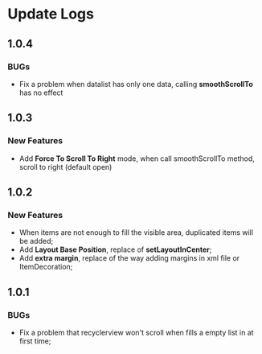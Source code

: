 # Update Logs

## 1.0.4

### BUGs

* Fix a problem when datalist has only one data, calling **smoothScrollTo** has no effect

## 1.0.3

### New Features

* Add **Force To Scroll To Right** mode, when call smoothScrollTo method, scroll to right (default open)

## 1.0.2

### New Features

* When items are not enough to fill the visible area, duplicated items will be added;
* Add **Layout Base Position**, replace of **setLayoutInCenter**;
* Add **extra margin**, replace of the way adding margins in xml file or ItemDecoration;

## 1.0.1

### BUGs

* Fix a problem that recyclerview won't scroll when fills a empty list in  at first time;